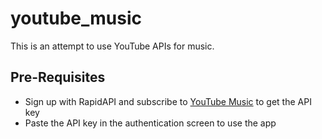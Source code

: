 # youtube_music

This is an attempt to use YouTube APIs for music.

## Pre-Requisites

- Sign up with RapidAPI and subscribe to [YouTube Music](https://rapidapi.com/mirzahadjaevaguzal/api/youtube-music1/) to get the API key
- Paste the API key in the authentication screen to use the app
